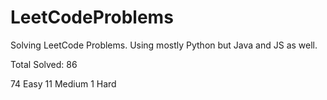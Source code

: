 # LeetCodeProblems
Solving LeetCode Problems. Using mostly Python but Java and JS as well. 

Total Solved: 86

74 Easy
11 Medium 
1 Hard
